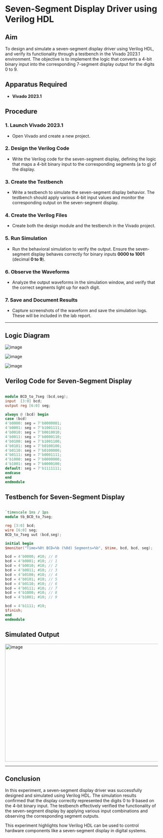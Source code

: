 # Seven-Segment Display Driver using Verilog HDL

## Aim  
To design and simulate a seven-segment display driver using Verilog HDL, and verify its functionality through a testbench in the Vivado 2023.1 environment. The objective is to implement the logic that converts a 4-bit binary input into the corresponding 7-segment display output for the digits 0 to 9.

## Apparatus Required  
- **Vivado 2023.1**  

## Procedure  

### 1. Launch Vivado 2023.1  
- Open Vivado and create a new project.  

### 2. Design the Verilog Code  
- Write the Verilog code for the seven-segment display, defining the logic that maps a 4-bit binary input to the corresponding segments (a to g) of the display.  

### 3. Create the Testbench  
- Write a testbench to simulate the seven-segment display behavior. The testbench should apply various 4-bit input values and monitor the corresponding output on the seven-segment display.  

### 4. Create the Verilog Files  
- Create both the design module and the testbench in the Vivado project.  

### 5. Run Simulation  
- Run the behavioral simulation to verify the output. Ensure the seven-segment display behaves correctly for binary inputs **0000 to 1001** (decimal **0 to 9**).  

### 6. Observe the Waveforms  
- Analyze the output waveforms in the simulation window, and verify that the correct segments light up for each digit.  

### 7. Save and Document Results  
- Capture screenshots of the waveform and save the simulation logs. These will be included in the lab report.  

---
## Logic Diagram

![image](https://github.com/user-attachments/assets/e561cdb5-b1b0-42d0-94f5-e1efaec9704c)

![image](https://github.com/user-attachments/assets/dc32254e-f88d-471a-a2ba-e4ec5eb3fc11)

![image](https://github.com/user-attachments/assets/a8a8921e-0a37-4697-86d8-0c43cd8aef5a)

## Verilog Code for Seven-Segment Display  

```verilog

module BCD_to_7seg (bcd,seg);
input  [3:0] bcd;   
output reg [6:0] seg;

always @ (bcd) begin
case (bcd)
4'b0000: seg = 7'b0000001; 
4'b0001: seg = 7'b1001111; 
4'b0010: seg = 7'b0010010; 
4'b0011: seg = 7'b0000110; 
4'b0100: seg = 7'b1001100; 
4'b0101: seg = 7'b0100100; 
4'b0110: seg = 7'b0100000; 
4'b0111: seg = 7'b0001111; 
4'b1000: seg = 7'b0000000; 
4'b1001: seg = 7'b0000100; 
default: seg = 7'b1111111; 
endcase
end
endmodule

```
## Testbench for Seven-Segment Display
```verilog

`timescale 1ns / 1ps
module tb_BCD_to_7seg;

reg [3:0] bcd;        
wire [6:0] seg;   
BCD_to_7seg uut (bcd,seg);

initial begin
$monitor("Time=%0t BCD=%b (%0d) Segments=%b", $time, bcd, bcd, seg);

bcd = 4'b0000; #10; // 0
bcd = 4'b0001; #10; // 1
bcd = 4'b0010; #10; // 2
bcd = 4'b0011; #10; // 3
bcd = 4'b0100; #10; // 4
bcd = 4'b0101; #10; // 5
bcd = 4'b0110; #10; // 6
bcd = 4'b0111; #10; // 7
bcd = 4'b1000; #10; // 8
bcd = 4'b1001; #10; // 9

bcd = 4'b1111; #10;
$finish;
end
endmodule
```
## Simulated Output

<img width="692" height="389" alt="image" src="https://github.com/user-attachments/assets/d9022d75-4f69-4499-b882-9bd3ad4fc2ec" />

---

## Conclusion
In this experiment, a seven-segment display driver was successfully designed and simulated using Verilog HDL. The simulation results confirmed that the display correctly represented the digits 0 to 9 based on the 4-bit binary input. The testbench effectively verified the functionality of the seven-segment display by applying various input combinations and observing the corresponding segment outputs.

This experiment highlights how Verilog HDL can be used to control hardware components like a seven-segment display in digital systems.
